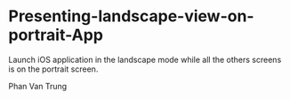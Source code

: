 # Presenting-landscape-view-on-portrait-App
Launch iOS  application in the landscape mode while all the others screens is on the portrait screen.


Phan Van Trung
